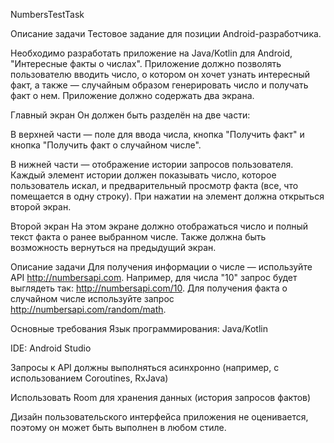 NumbersTestTask


Описание задачи
Тестовое задание для позиции Android-разработчика.

Необходимо разработать приложение на Java/Kotlin для Android, "Интересные факты о числах". Приложение должно позволять пользователю вводить число, о котором он хочет узнать интересный факт, а также — случайным образом генерировать число и получать факт о нем. Приложение должно содержать два экрана.

Главный экран
Он должен быть разделён на две части:

В верхней части — поле для ввода числа, кнопка "Получить факт" и кнопка "Получить факт о случайном числе".

В нижней части — отображение истории запросов пользователя. Каждый элемент истории должен показывать число, которое пользователь искал, и предварительный просмотр факта (все, что помещается в одну строку). При нажатии на элемент должна открыться второй экран.

Второй экран
На этом экране должно отображаться число и полный текст факта о ранее выбранном числе. Также должна быть возможность вернуться на предыдущий экран.

Описание задачи
Для получения информации о числе — используйте API http://numbersapi.com. Например, для числа "10" запрос будет выглядеть так: http://numbersapi.com/10. Для получения факта о случайном числе используйте запрос http://numbersapi.com/random/math.

Основные требования
Язык программирования: Java/Kotlin

IDE: Android Studio

Запросы к API должны выполняться асинхронно (например, с использованием Coroutines, RxJava)

Использовать Room для хранения данных (история запросов фактов)

Дизайн пользовательского интерфейса приложения не оценивается, поэтому он может быть выполнен в любом стиле.

